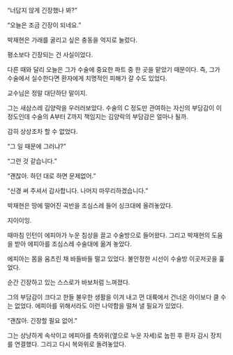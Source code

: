 “너답지 않게 긴장했나 봐?”

“오늘은 조금 긴장이 되네요.”

박재현은 가래를 굴리고 싶은 충동을 억지로 눌렀다.

평소보다 긴장되는 건 사실이었다.

다른 때와 달리 오늘은 그가 수술에 중요한 파트 중 한 곳을 맡았기 때문이다. 즉, 그가 수술에서 실수한다면 환자에게 치명적인 피해가 갈 수도 있었다.

교수님은 정말 대단하단 말이지.

그는 새삼스레 김양락을 우러러보았다. 수술의 C 정도만 관여하는 자신의 부담감이 이 정도인데 수술의 A부터 Z까지 책임지는 김양락의 부담감은 얼마나 될까.

감히 상상조차 할 수 없었다.

“그 일 때문에 그러냐?”

“그런 것 같습니다.”

“괜찮아. 하던 대로 하면 문제없어.”

“신경 써 주셔서 감사합니다. 나머지 마무리하겠습니다.”

박재현은 땅에 떨어진 곡반을 조심스레 들어 싱크대에 올려놓았다.

지이이잉.

때마침 인턴이 에피아가 누운 침상을 끌고 수술방으로 들어왔다. 그리고 박재현의 도움을 받아 에피아를 조심스레 수술대에 옮겨 놓았다.

에피아는 몸을 움츠린 채 바들바들 떨고 있었다. 불안정한 시선이 수술방 이곳저곳을 훑었다.

순간 긴장하고 있는 스스로가 바보처럼 느껴졌다.

그의 부담감이 크다고 한들 불우한 생활을 이겨 내고 먼 대륙에서 건너온 아이보다 클 수는 없었다. 에피아를 위해서라도 이런 나약함을 떨쳐 낼 필요가 있었다.

“괜찮아. 긴장할 필요 없어.”

그는 상냥하게 속삭이고 에피아를 측와위(옆으로 누운 자세)로 눕힌 후 환자 감시 장치를 연결했다. 그리고 다시 복와위로 돌려놓았다.